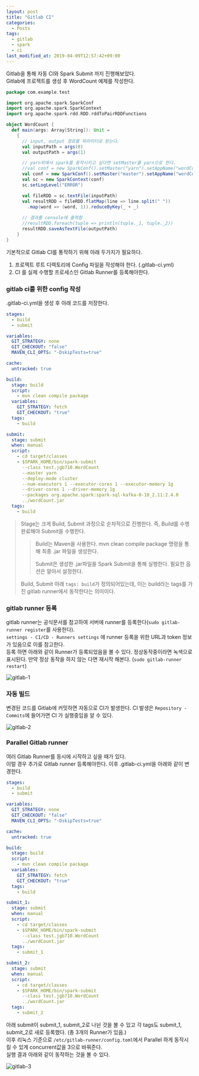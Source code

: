 ```yaml
---
layout: post
title: "Gitlab CI"
categories:
  - Posts
tags:
  - gitlab
  - spark
  - ci
last_modified_at: 2019-04-09T12:57:42+09:00
---
```



Gitlab을 통해 자동 CI와 Spark Submit 까지 진행해보았다. <br>
Gitlab에 프로젝트를 생성 후 WordCount 예제를 작성한다.

```scala
package com.example.test

import org.apache.spark.SparkConf
import org.apache.spark.SparkContext
import org.apache.spark.rdd.RDD.rddToPairRDDFunctions

object WordCount {
  def main(args: Array[String]): Unit =
    {
      // input, output 경로를 파라미터로 받는다.
      val inputPath = args(0)
      val outputPath = args(1)

	  // yarn위에서 spark를 동작시키고 싶다면 setMaster를 yarn으로 한다.
      //val conf = new SparkConf().setMaster("yarn").setAppName("wordCount")
      val conf = new SparkConf().setMaster("master").setAppName("wordCount")
      val sc = new SparkContext(conf)
	  sc.setLogLevel("ERROR")

      val fileRDD = sc.textFile(inputPath)
      val resultRDD = fileRDD.flatMap(line => line.split(" "))
        .map(word => (word, 1)).reduceByKey(_ + _)
        
      // 결과를 console에 출력함 
      //resultRDD.foreach(tuple => println(tuple._1, tuple._2)) 
      resultRDD.saveAsTextFile(outputPath)        
    }
}
```
기본적으로 Gitlab CI를 통작하기 위해 아래 두가지가 필요하다.
1. 프로젝트 루트 디렉토리에 Config 파일을 작성해야 한다. (.gitlab-ci.yml) <br>
2. CI 를 실제 수행할 프로세스인 Gitlab Runner를 등록해야한다. <br>

### gitlab ci를 위한 config 작성

.gitlab-ci.yml을 생성 후 아래 코드를 저장한다.

```yml
stages:
  - build
  - submit

variables:
  GIT_STRATEGY: none
  GIT_CHECKOUT: "false"
  MAVEN_CLI_OPTS: "-DskipTests=true"

cache:
  untracked: true

build:
  stage: build
  script:
    - mvn clean compile package
  variables:
    GIT_STRATEGY: fetch
    GIT_CHECKOUT: "true"
  tags:
    - build

submit:
  stage: submit
  when: manual
  script:
    - cd target/classes
    - $SPARK_HOME/bin/spark-submit
      --class test.jgb710.WordCount
      --master yarn
      --deploy-mode cluster
      --num-executors 1 --executor-cores 1 --executor-memory 1g
      --driver-cores 1 --driver-memory 1g
      --packages org.apache.spark:spark-sql-kafka-0-10_2.11:2.4.0
      ../wordCount.jar
  tags:
    - build
```
> Stage는 크게 Build, Submit 과정으로 순차적으로 진행한다. 즉, Build를 수행 완료해야 Submit을 수행한다.
> > Build는 Maven을 사용한다. mvn clean compile package 명령을 통해 최종 .jar 파일을 생성한다.
> >
> > Submit은 생성한 .jar파일을 Spark Submit을 통해 실행한다. 필요한 옵션은 알아서 설정한다.
> 
> Build, Submit 아래 `tags: build`가 정의되어있는데, 이는 build라는 tags를 가진 gitlab runner에서 동작한다는 의미이다. 

### gitlab runner 등록
gitlab runner는 공식문서를 참고하여 서버에 runner를 등록한다(`sudo gitlab-runner register`를 사용한다). <br>
`settings - CI/CD - Runners settings` 에 runner 등록을 위한 URL과 token 정보가 있음으로 이를 참고한다. <br>
등록 하면 아래와 같이 Runner가 등록되었음을 볼 수 있다. 정상동작중이라면 녹색으로 표시된다. 만약 정상 동작을 하지 않는 다면 재시작 해본다. (`sudo gitlab-runner restart`) <br>

![gitlab-1](https://user-images.githubusercontent.com/22383120/55778943-3bdc2200-5adf-11e9-99ef-9183446b38dc.PNG)

### 자동 빌드
변경된 코드를 Gitlab에 커밋하면 자동으로 CI가 발생한다. CI 발생은 `Repository - Commits`에 들어가면 CI 가 실행중임을 알 수 있다. <br>

![gitlab-2](https://user-images.githubusercontent.com/22383120/55779211-d2a8de80-5adf-11e9-8dad-de2e0b6bc659.png)

### Parallel Gitlab runner
여러 Gitlab Runner를 동시에 시작하고 싶을 때가 있다. <br>
이럴 경우 추가로 Gitlab runner 등록해야한다. 이후 .gitlab-ci.yml을 아래와 같이 변경한다.

```yml
stages:
  - build
  - submit

variables:
  GIT_STRATEGY: none
  GIT_CHECKOUT: "false"
  MAVEN_CLI_OPTS: "-DskipTests=true"

cache:
  untracked: true

build:
  stage: build
  script:
    - mvn clean compile package
  variables:
    GIT_STRATEGY: fetch
    GIT_CHECKOUT: "true"
  tags:
    - build

submit_1:
  stage: submit
  when: manual
  script:
    - cd target/classes
    - $SPARK_HOME/bin/spark-submit
      --class test.jgb710.WordCount
      ../wordCount.jar
  tags:
    - submit_1

submit_2:
  stage: submit
  when: manual
  script:
    - cd target/classes
    - $SPARK_HOME/bin/spark-submit
      --class test.jgb710.WordCount
      ../wordCount.jar
  tags:
    - submit_2

```
아래 submit이 submit_1, submit_2로 나뉜 것을 볼 수 있고 각 tags도 submit_1, submit_2로 새로 등록했다. (총 3개의 Runner가 있음.) <br>
이후 리눅스 기준으로 `/etc/gitlab-runner/config.toml`에서 Parallel 하게 동작시킬 수 있게 concurrent값을 3으로 바꿔준다.
<br>
실행 결과 아래와 같이 동작하는 것을 볼 수 있다.

![gitlab-3](https://user-images.githubusercontent.com/22383120/55779671-089a9280-5ae1-11e9-8a00-a6c742e525e7.png)
